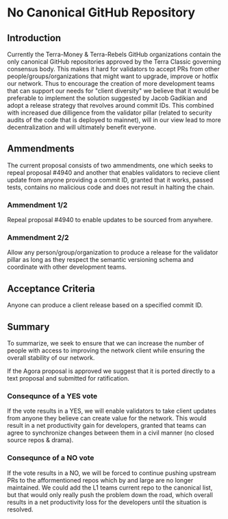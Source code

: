 # No Canonical GitHub Repository

## Introduction
Currently the Terra-Money & Terra-Rebels GitHub organizations contain the only canonical GitHub repositories approved by the Terra Classic governing consensus body. This makes it hard for validators to accept PRs from other people/groups/organizations that might want to upgrade, improve or hotfix our network. Thus to encourage the creation of more development teams that can support our needs for "client diversity" we believe that it would be preferable to implement the solution suggested by Jacob Gadikian and adopt a release strategy that revolves around commit IDs. This combined with increased due dilligence from the validator pillar (related to security audits of the code that is deployed to mainnet), will in our view lead to more decentralization and will ultimately benefit everyone.

## Ammendments
The current proposal consists of two ammendments, one which seeks to repeal proposal #4940 and another that enables validators to recieve client update from anyone providing a commit ID, granted that it works, passed tests, contains no malicious code and does not result in halting the chain.

### Ammendment 1/2
Repeal proposal #4940 to enable updates to be sourced from anywhere.

### Ammendment 2/2
Allow any person/group/organization to produce a release for the validator pillar as long as they respect the semantic versioning schema and coordinate with other development teams.

## Acceptance Criteria
Anyone can produce a client release based on a specified commit ID.

## Summary
To summarize, we seek to ensure that we can increase the number of people with access to improving the network client while ensuring the overall stability of our network.

If the Agora proposal is approved we suggest that it is ported directly to a text proposal and submitted for ratification.

### Consequnce of a YES vote
If the vote results in a YES, we will enable validators to take client updates from anyone they believe can create value for the network. This would result in a net productivity gain for developers, granted that teams can agree to synchronize changes between them in a civil manner (no closed source repos & drama).

### Consequnce of a NO vote
If the vote results in a NO, we will be forced to continue pushing upstream PRs to the afformentioned repos which by and large are no longer maintained. We could add the L1 teams current repo to the canonical list, but that would only really push the problem down the road, which overall results in a net productivity loss for the developers until the situation is resolved.

